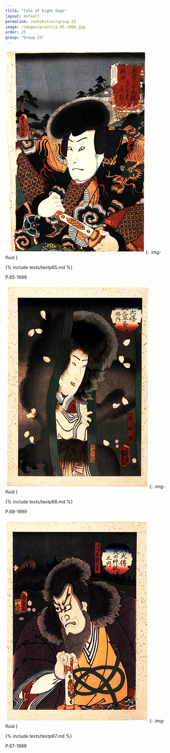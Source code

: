 ```yaml
---
title: "Tale of Eight Dogs"
layout: default
permalink: /exhibition/group-23
image: /images/prints/p.65-1999.jpg
order: 25
group: "Group 23"
---
```

![Kunisada Image](/images/prints/p.65-1999.jpg){: .img-fluid }

{% include texts/textp65.md %}

P.65-1999

![Kunisada Image](/images/prints/p.68-1999.jpg){: .img-fluid }

{% include texts/textp68.md %}

P.68-1999

![Kunisada Image](/images/prints/p.67-1999.jpg){: .img-fluid }

{% include texts/textp67.md %}

P.67-1999
